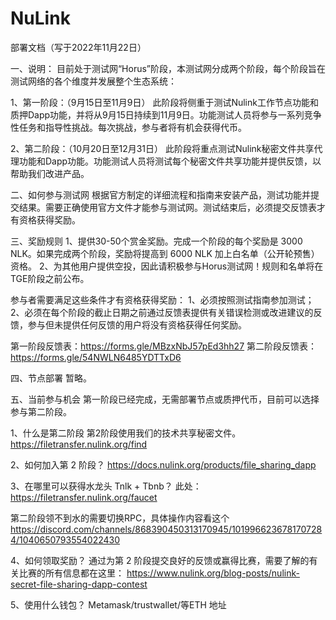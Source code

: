 # NuLink
部署文档（写于2022年11月22日）

一、说明：
目前处于测试网“Horus”阶段，本测试网分成两个阶段，每个阶段旨在测试网络的各个维度并发展整个生态系统：

1、第一阶段：（9月15日至11月9日）
此阶段将侧重于测试Nulink工作节点功能和质押Dapp功能，并将从9月15日持续到11月9日。功能测试人员将参与一系列竞争性任务和指导性挑战。每次挑战，参与者将有机会获得代币。

2、第二阶段：（10月20日至12月31日）
此阶段将重点测试Nulink秘密文件共享代理功能和Dapp功能。功能测试人员将测试每个秘密文件共享功能并提供反馈，以帮助我们改进产品。

二、如何参与测试网
根据官方制定的详细流程和指南来安装产品，测试功能并提交结果。需要正确使用官方文件才能参与测试网。测试结束后，必须提交反馈表才有资格获得奖励。

三、奖励规则
1、提供30-50个赏金奖励。完成一个阶段的每个奖励是 3000 NLK。如果完成两个阶段，奖励将提高到 6000 NLK 加上白名单（公开轮预售）资格。
2、为其他用户提供空投，因此请积极参与Horus测试网！规则和名单将在TGE阶段之前公布。

参与者需要满足这些条件才有资格获得奖励：
1、必须按照测试指南参加测试；
2、必须在每个阶段的截止日期之前通过反馈表提供有关错误检测或改进建议的反馈，参与但未提供任何反馈的用户将没有资格获得任何奖励。

第一阶段反馈表：https://forms.gle/MBzxNbJ57pEd3hh27
第二阶段反馈表：https://forms.gle/54NWLN6485YDTTxD6

四、节点部署
暂略。

五、当前参与机会
第一阶段已经完成，无需部署节点或质押代币，目前可以选择参与第二阶段。

1、什么是第二阶段
第2阶段使用我们的技术共享秘密文件。
https://filetransfer.nulink.org/find

2、如何加入第 2 阶段？
https://docs.nulink.org/products/file_sharing_dapp

3、在哪里可以获得水龙头 Tnlk + Tbnb？
此处：https://filetransfer.nulink.org/faucet

第二阶段领不到水的需要切换RPC，具体操作内容看这个
https://discord.com/channels/868390450313170945/1019966236781707284/1040650793554022430

4、如何领取奖励？
通过为第 2 阶段提交良好的反馈或赢得比赛，需要了解的有关比赛的所有信息都在这里：
https://www.nulink.org/blog-posts/nulink-secret-file-sharing-dapp-contest

5、使用什么钱包？
Metamask/trustwallet/等ETH 地址
